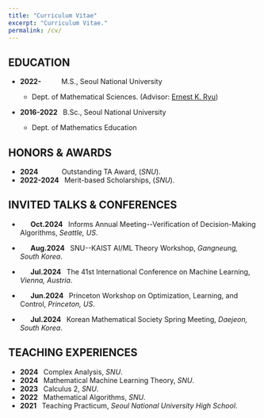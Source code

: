 ```yaml
---
title: "Curriculum Vitae"
excerpt: "Curriculum Vitae."
permalink: /cv/
---
```


EDUCATION
-----

- **2022-&ensp;&ensp;** &ensp;&nbsp;&nbsp;&nbsp; M.S., Seoul National University
  - Dept. of Mathematical Sciences. (Advisor: [Ernest K. Ryu](http://ernestryu.com))

- **2016-2022&ensp;** B.Sc., Seoul National University
  - Dept. of Mathematics Education


HONORS & AWARDS
-----

- **2024&ensp;&ensp;&ensp;** &ensp;&nbsp;&nbsp;&nbsp; Outstanding TA Award, (_SNU_).
- **2022-2024&ensp;**  Merit-based Scholarships, (_SNU_).

INVITED TALKS & CONFERENCES
-----
- **&emsp;&ensp;Oct.2024&ensp;** Informs Annual Meeting--Verification of Decision-Making Algorithms, _Seattle, US_.

- **&emsp;&ensp;Aug.2024&ensp;** SNU--KAIST AI/ML Theory Workshop, _Gangneung, South Korea_.

- **&emsp;&ensp;Jul.2024&ensp;** The 41st International Conference on Machine Learning,  _Vienna, Austria_.

- **&emsp;&ensp;Jun.2024&ensp;** Princeton Workshop on Optimization, Learning, and Control, _Princeton, US_.

- **&emsp;&ensp;Jul.2024&ensp;** Korean Mathematical Society Spring Meeting,  _Daejeon, South Korea_. 

TEACHING EXPERIENCES
-----
- **2024&ensp;** Complex Analysis, _SNU_.
- **2024&ensp;** Mathematical Machine Learning Theory, _SNU_.
- **2023&ensp;** Calculus 2, _SNU_.
- **2022&ensp;** Mathematical Algorithms, _SNU_.
- **2021&ensp;** Teaching Practicum, _Seoul National University High School_.




